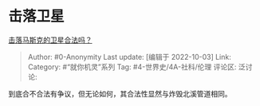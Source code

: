 # 击落卫星
[击落马斯克的卫星合法吗？](https://www.zhihu.com/question/530087022/answer/2699189469)

> Author: #0-Anonymity
> Last update: [编辑于 2022-10-03]
> Link:
> Category: #“就你机灵”系列
> Tag: #4-世界史/4A-社科/伦理
> 评论区:
> 泛讨论:

到底合不合法有争议，但无论如何，其合法性显然与炸毁北溪管道相同。
